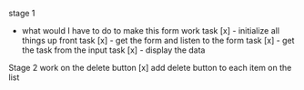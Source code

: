stage 1
- what would I have to do to make this form work
task [x] - initialize all things up front
task [x] - get the form and listen to the form
task [x] - get the task from the input
task [x] - display the data

Stage 2
work on the delete button
[x] add delete button to each item on the list

